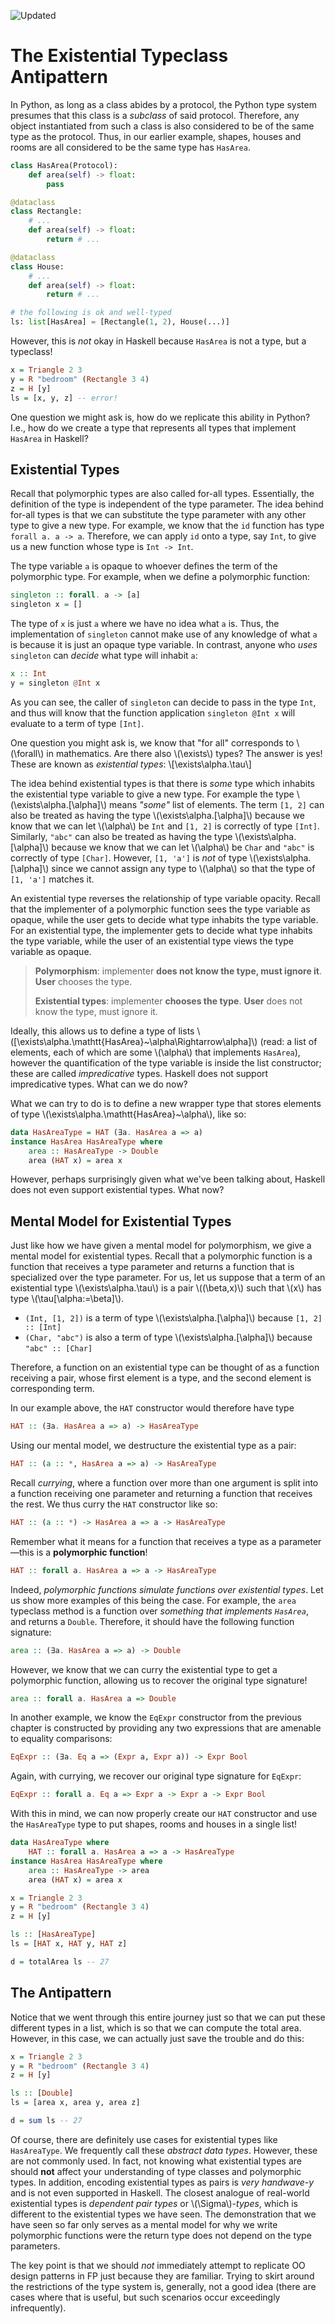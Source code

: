 ![Updated][update-shield]

# The Existential Typeclass Antipattern

In Python, as long as a class abides by a protocol, the Python type system presumes that this class is a _subclass_ of said protocol. Therefore, any object instantiated from such a class is also considered to be of the same type as the protocol. Thus, in our earlier example, shapes, houses and rooms are all considered to be the same type has `HasArea`.

```python
class HasArea(Protocol):
    def area(self) -> float:
        pass

@dataclass
class Rectangle:
    # ...
    def area(self) -> float:
        return # ...

@dataclass
class House:
    # ...
    def area(self) -> float:
        return # ...

# the following is ok and well-typed
ls: list[HasArea] = [Rectangle(1, 2), House(...)]
```

However, this is _not_ okay in Haskell because `HasArea` is not a type, but a typeclass!

```haskell
x = Triangle 2 3
y = R "bedroom" (Rectangle 3 4)
z = H [y]
ls = [x, y, z] -- error!
```

One question we might ask is, how do we replicate this ability in Python? I.e., how do we create a type that represents all types that implement `HasArea` in Haskell?

## Existential Types
Recall that polymorphic types are also called for-all types. Essentially, the definition of the type is independent of the type parameter. The idea behind for-all types is that we can substitute the type parameter with any other type to give a new type. For example, we know that the `id` function has type `forall a. a -> a`. Therefore, we can apply `id` onto a type, say `Int`, to give us a new function whose type is `Int -> Int`.

The type variable `a` is opaque to whoever defines the term of the polymorphic type. For example, when we define a polymorphic function:

```haskell
singleton :: forall. a -> [a]
singleton x = []
```
The type of `x` is just `a` where we have no idea what `a` is. Thus, the implementation of `singleton` cannot make use of any knowledge of what `a` is because it is just an opaque type variable. In contrast, anyone who _uses_ `singleton` can _decide_ what type will inhabit `a`:

```haskell
x :: Int
y = singleton @Int x
```
As you can see, the caller of `singleton` can decide to pass in the type `Int`, and thus will know that the function application `singleton @Int x` will evaluate to a term of type `[Int]`.

One question you might ask is, we know that "for all" corresponds to \\(\forall\\) in mathematics. Are there also \\(\exists\\) types? The answer is yes! These are known as _existential types_:
\\[\exists\alpha.\tau\\]

The idea behind existential types is that there is _some_ type which inhabits the existential type variable to give a new type. For example the type \\(\exists\alpha.[\alpha]\\) means _"some"_ list of elements. The term `[1, 2]` can also be treated as having the type \\(\exists\alpha.[\alpha]\\) because we know that we can let \\(\alpha\\) be `Int` and `[1, 2]` is correctly of type `[Int]`. Similarly, `"abc"` can also be treated as having the type \\(\exists\alpha.[\alpha]\\) because we know that we can let \\(\alpha\\) be `Char` and `"abc"` is correctly of type `[Char]`. However, `[1, 'a']` is _not_ of type \\(\exists\alpha.[\alpha]\\) since we cannot assign any type to \\(\alpha\\) so that the type of `[1, 'a']` matches it.

An existential type reverses the relationship of type variable opacity. Recall that the implementer of a polymorphic function sees the type variable as opaque, while the user gets to decide what type inhabits the type variable. For an existential type, the implementer gets to decide what type inhabits the type variable, while the user of an existential type views the type variable as opaque.

> **Polymorphism**: implementer **does not know the type, must ignore it**. **User** chooses the type.
>
> **Existential types**: implementer **chooses the type**. **User** does not know the type, must ignore it.

Ideally, this allows us to define a type of lists \\([\exists\alpha.\mathtt{HasArea}~\alpha\Rightarrow\alpha]\\) (read: a list of elements, each of which are some \\(\alpha\\) that implements `HasArea`), however the quantification of the type variable is inside the list constructor; these are called _impredicative_ types. Haskell does not support impredicative types. What can we do now?

What we can try to do is to define a new wrapper type that stores elements of type \\(\exists\alpha.\mathtt{HasArea}~\alpha\\), like so:

```haskell
data HasAreaType = HAT (∃a. HasArea a => a)
instance HasArea HasAreaType where
    area :: HasAreaType -> Double
    area (HAT x) = area x
```
However, perhaps surprisingly given what we've been talking about, Haskell does not even support existential types. What now?

## Mental Model for Existential Types

Just like how we have given a mental model for polymorphism, we give a mental model for existential types. Recall that a polymorphic function is a function that receives a type parameter and returns a function that is specialized over the type parameter. For us, let us suppose that a term of an existential type \\(\exists\alpha.\tau\\) is a pair \\((\beta,x)\\) such that \\(x\\) has type \\(\tau[\alpha:=\beta]\\).

- `(Int, [1, 2])` is a term of type \\(\exists\alpha.[\alpha]\\) because `[1, 2] :: [Int]`
- `(Char, "abc")` is also a term of type \\(\exists\alpha.[\alpha]\\) because `"abc" :: [Char]`

Therefore, a function on an existential type can be thought of as a function receiving a pair, whose first element is a type, and the second element is corresponding term. 

In our example above, the `HAT` constructor would therefore have type

```haskell
HAT :: (∃a. HasArea a => a) -> HasAreaType
```
Using our mental model, we destructure the existential type as a pair:
```haskell
HAT :: (a :: *, HasArea a => a) -> HasAreaType
```
Recall _currying_, where a function over more than one argument is split into a function receiving one parameter and returning a function that receives the rest. We thus curry the `HAT` constructor like so:
```haskell
HAT :: (a :: *) -> HasArea a => a -> HasAreaType
```
Remember what it means for a function that receives a type as a parameter&mdash;this is a **polymorphic function**!
```haskell
HAT :: forall a. HasArea a => a -> HasAreaType
```
Indeed, _polymorphic functions simulate functions over existential types_. Let us show more examples of this being the case. For example, the `area` typeclass method is a function over _something that implements `HasArea`_, and returns a `Double`. Therefore, it should have the following function signature:
```haskell
area :: (∃a. HasArea a => a) -> Double
```
However, we know that we can curry the existential type to get a polymorphic function, allowing us to recover the original type signature!
```haskell
area :: forall a. HasArea a => Double
```

In another example, we know the `EqExpr` constructor from the previous chapter is constructed by providing any two expressions that are amenable to equality comparisons:
```haskell
EqExpr :: (∃a. Eq a => (Expr a, Expr a)) -> Expr Bool
```
Again, with currying, we recover our original type signature for `EqExpr`:
```haskell
EqExpr :: forall a. Eq a => Expr a -> Expr a -> Expr Bool
```

With this in mind, we can now properly create our `HAT` constructor and use the `HasAreaType` type to put shapes, rooms and houses in a single list!

```haskell
data HasAreaType where
    HAT :: forall a. HasArea a => a -> HasAreaType
instance HasArea HasAreaType where
    area :: HasAreaType -> area
    area (HAT x) = area x

x = Triangle 2 3
y = R "bedroom" (Rectangle 3 4)
z = H [y]

ls :: [HasAreaType]
ls = [HAT x, HAT y, HAT z]

d = totalArea ls -- 27
```

## The Antipattern

Notice that we went through this entire journey just so that we can put these different types in a list, which is so that we can compute the total area. However, in this case, we can actually just save the trouble and do this:

```haskell
x = Triangle 2 3
y = R "bedroom" (Rectangle 3 4)
z = H [y]

ls :: [Double]
ls = [area x, area y, area z]

d = sum ls -- 27
```

Of course, there are definitely use cases for existential types like `HasAreaType`. We frequently call these _abstract data types_. However, these are not commonly used. In fact, not knowing what existential types are should **not** affect your understanding of type classes and polymorphic types. In addition, encoding existential types as pairs is _very handwave-y_ and is not even supported in Haskell. The closest analogue of real-world existential types is _dependent pair types_ or \\(\Sigma\\)-_types_, which is different to the existential types we have seen. The demonstration that we have seen so far only serves as a mental model for why we write polymorphic functions were the return type does not depend on the type parameters.

The key point is that we should _not_ immediately attempt to replicate OO design patterns in FP just because they are familiar. Trying to skirt around the restrictions of the type system is, generally, not a good idea (there are cases where that is useful, but such scenarios occur exceedingly infrequently). 

[update-shield]: https://img.shields.io/badge/LAST%20UPDATED-13%20OCT%202024-57ffd8?style=for-the-badge
